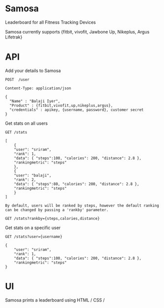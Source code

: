 Samosa
======

Leaderboard for all Fitness Tracking Devices


Samosa currently supports {fitbit, vivofit, Jawbone Up, Nikeplus, Argus Lifetrak}

API
======

Add your details to Samosa
    
    POST  /user
    
    Content-Type: application/json
    
    {
      "Name" : "Balaji Iyer",
      "Product" : {fitbit,vivofit,up,nikeplus,argus},
      "credentials" : apikey, {username, password}, customer secret
    }



Get stats on all users
    
    GET /stats
    
    [
        {
        "user": "sriram",
        "rank": 1,
        "data": { "steps":100, "calories": 200, "distance": 2.8 },
        "rankingmetric": "steps"
        },
        {
        "user": "balaji",
        "rank": 2,
        "data": { "steps":80, "calories": 200, "distance": 2.8 },
        "rankingmetric": "steps"
        }
    ]
    
    By default, users will be ranked by steps, however the default ranking can be changed by passing a 'rankby' parameter.
    
    GET /stats?rankby={steps,calories,distance}

Get stats on a specific user
    
    GET /stats?user={username}
    
    {
        "user": "sriram",
        "rank": 1,
        "data": { "steps":100, "calories": 200, "distance": 2.8 },
        "rankingmetric": "steps"
    }
    
UI
======

Samosa prints a leaderboard using HTML / CSS / 
